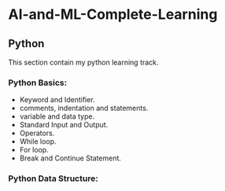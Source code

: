 # AI-and-ML-Complete-Learning
 
## Python
This section contain my python learning track.

### Python Basics:
* Keyword and Identifier.
* comments, indentation and statements.
* variable and data type.
* Standard Input and Output.
* Operators.
* While loop.
* For loop.
* Break and Continue Statement.

### Python Data Structure:

